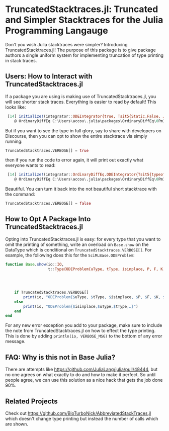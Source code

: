 # TruncatedStacktraces.jl: Truncated and Simpler Stacktraces for the Julia Programming Langauge

Don't you wish Julia stacktraces were simpler? Introducing TruncatedStacktraces.jl! The purpose of this
package is to give package authors a single uniform system for implementing truncation of type printing
in stack traces.

## Users: How to Interact with TruncatedStacktraces.jl

If a package you are using is making use of TruncatedStacktraces.jl, you will see shorter stack traces. Everything
is easier to read by default! This looks like:

```julia
 [14] initialize!(integrator::ODEIntegrator{true, Tsit5{Static.False, …}, Vector{Float64}, Float64, …}, cache::Tsit5Cache{Vector{Float64}, …})
    @ OrdinaryDiffEq C:\Users\accou\.julia\packages\OrdinaryDiffEq\0Pm1I\src\perform_step\low_order_rk_perform_step.jl:766
```

But if you want to see the type in full glory, say to share with developers on Discourse, then you can opt to show
the entire stacktrace via simply running:

```julia
TruncatedStacktraces.VERBOSE[] = true
```

then if you run the code to error again, it will print out exactly what everyone wants to read:

```julia
 [14] initialize!(integrator::OrdinaryDiffEq.ODEIntegrator{Tsit5{typeof(OrdinaryDiffEq.trivial_limiter!), typeof(OrdinaryDiffEq.trivial_limiter!), Static.False}, true, Vector{Float64}, Nothing, Float64, SciMLBase.NullParameters, Float64, Float64, Float64, Float64, Vector{Vector{Float64}}, ODESolution{Float64, 2, Vector{Vector{Float64}}, Nothing, Nothing, Vector{Float64}, Vector{Vector{Vector{Float64}}}, ODEProblem{Vector{Float64}, Tuple{Float64, Float64}, true, SciMLBase.NullParameters, ODEFunction{true, SciMLBase.AutoSpecialize, FunctionWrappersWrappers.FunctionWrappersWrapper{Tuple{FunctionWrappers.FunctionWrapper{Nothing, Tuple{Vector{Float64}, Vector{Float64}, SciMLBase.NullParameters, Float64}}, FunctionWrappers.FunctionWrapper{Nothing, Tuple{Vector{ForwardDiff.Dual{ForwardDiff.Tag{DiffEqBase.OrdinaryDiffEqTag, Float64}, Float64, 1}}, Vector{ForwardDiff.Dual{ForwardDiff.Tag{DiffEqBase.OrdinaryDiffEqTag, Float64}, Float64, 1}}, SciMLBase.NullParameters, Float64}}, FunctionWrappers.FunctionWrapper{Nothing, Tuple{Vector{ForwardDiff.Dual{ForwardDiff.Tag{DiffEqBase.OrdinaryDiffEqTag, Float64}, Float64, 1}}, Vector{Float64}, SciMLBase.NullParameters, ForwardDiff.Dual{ForwardDiff.Tag{DiffEqBase.OrdinaryDiffEqTag, Float64}, Float64, 1}}}, FunctionWrappers.FunctionWrapper{Nothing, Tuple{Vector{ForwardDiff.Dual{ForwardDiff.Tag{DiffEqBase.OrdinaryDiffEqTag, Float64}, Float64, 1}}, Vector{ForwardDiff.Dual{ForwardDiff.Tag{DiffEqBase.OrdinaryDiffEqTag, Float64}, Float64, 1}}, SciMLBase.NullParameters, ForwardDiff.Dual{ForwardDiff.Tag{DiffEqBase.OrdinaryDiffEqTag, Float64}, Float64, 1}}}}, false}, LinearAlgebra.UniformScaling{Bool}, Nothing, Nothing, Nothing, Nothing, Nothing, Nothing, Nothing, Nothing, Nothing, Nothing, Nothing, Nothing, Nothing, typeof(SciMLBase.DEFAULT_OBSERVED), Nothing, Nothing}, Base.Pairs{Symbol, Union{}, Tuple{}, NamedTuple{(), Tuple{}}}, SciMLBase.StandardODEProblem}, Tsit5{typeof(OrdinaryDiffEq.trivial_limiter!), typeof(OrdinaryDiffEq.trivial_limiter!), Static.False}, OrdinaryDiffEq.InterpolationData{ODEFunction{true, SciMLBase.AutoSpecialize, FunctionWrappersWrappers.FunctionWrappersWrapper{Tuple{FunctionWrappers.FunctionWrapper{Nothing, Tuple{Vector{Float64}, Vector{Float64}, SciMLBase.NullParameters, Float64}}, FunctionWrappers.FunctionWrapper{Nothing, Tuple{Vector{ForwardDiff.Dual{ForwardDiff.Tag{DiffEqBase.OrdinaryDiffEqTag, Float64}, Float64, 1}}, Vector{ForwardDiff.Dual{ForwardDiff.Tag{DiffEqBase.OrdinaryDiffEqTag, Float64}, Float64, 1}}, SciMLBase.NullParameters, Float64}}, FunctionWrappers.FunctionWrapper{Nothing, Tuple{Vector{ForwardDiff.Dual{ForwardDiff.Tag{DiffEqBase.OrdinaryDiffEqTag, Float64}, Float64, 1}}, Vector{Float64}, SciMLBase.NullParameters, ForwardDiff.Dual{ForwardDiff.Tag{DiffEqBase.OrdinaryDiffEqTag, Float64}, Float64, 1}}}, FunctionWrappers.FunctionWrapper{Nothing, Tuple{Vector{ForwardDiff.Dual{ForwardDiff.Tag{DiffEqBase.OrdinaryDiffEqTag, Float64}, Float64, 1}}, Vector{ForwardDiff.Dual{ForwardDiff.Tag{DiffEqBase.OrdinaryDiffEqTag, Float64}, Float64, 1}}, SciMLBase.NullParameters, ForwardDiff.Dual{ForwardDiff.Tag{DiffEqBase.OrdinaryDiffEqTag, Float64}, Float64, 1}}}}, false}, LinearAlgebra.UniformScaling{Bool}, Nothing, Nothing, Nothing, Nothing, Nothing, Nothing, Nothing, Nothing, Nothing, Nothing, Nothing, Nothing, Nothing, typeof(SciMLBase.DEFAULT_OBSERVED), Nothing, Nothing}, Vector{Vector{Float64}}, Vector{Float64}, Vector{Vector{Vector{Float64}}}, OrdinaryDiffEq.Tsit5Cache{Vector{Float64}, Vector{Float64}, Vector{Float64}, typeof(OrdinaryDiffEq.trivial_limiter!), typeof(OrdinaryDiffEq.trivial_limiter!), Static.False}}, DiffEqBase.DEStats, Nothing}, ODEFunction{true, SciMLBase.AutoSpecialize, FunctionWrappersWrappers.FunctionWrappersWrapper{Tuple{FunctionWrappers.FunctionWrapper{Nothing, Tuple{Vector{Float64}, Vector{Float64}, SciMLBase.NullParameters, Float64}}, FunctionWrappers.FunctionWrapper{Nothing, Tuple{Vector{ForwardDiff.Dual{ForwardDiff.Tag{DiffEqBase.OrdinaryDiffEqTag, Float64}, Float64, 1}}, Vector{ForwardDiff.Dual{ForwardDiff.Tag{DiffEqBase.OrdinaryDiffEqTag, Float64}, Float64, 1}}, SciMLBase.NullParameters, Float64}}, FunctionWrappers.FunctionWrapper{Nothing, Tuple{Vector{ForwardDiff.Dual{ForwardDiff.Tag{DiffEqBase.OrdinaryDiffEqTag, Float64}, Float64, 1}}, Vector{Float64}, SciMLBase.NullParameters, ForwardDiff.Dual{ForwardDiff.Tag{DiffEqBase.OrdinaryDiffEqTag, Float64}, Float64, 1}}}, FunctionWrappers.FunctionWrapper{Nothing, Tuple{Vector{ForwardDiff.Dual{ForwardDiff.Tag{DiffEqBase.OrdinaryDiffEqTag, Float64}, Float64, 1}}, Vector{ForwardDiff.Dual{ForwardDiff.Tag{DiffEqBase.OrdinaryDiffEqTag, Float64}, Float64, 1}}, SciMLBase.NullParameters, ForwardDiff.Dual{ForwardDiff.Tag{DiffEqBase.OrdinaryDiffEqTag, Float64}, Float64, 1}}}}, false}, LinearAlgebra.UniformScaling{Bool}, Nothing, Nothing, Nothing, Nothing, Nothing, Nothing, Nothing, Nothing, Nothing, Nothing, Nothing, Nothing, Nothing, typeof(SciMLBase.DEFAULT_OBSERVED), Nothing, Nothing}, OrdinaryDiffEq.Tsit5Cache{Vector{Float64}, Vector{Float64}, Vector{Float64}, typeof(OrdinaryDiffEq.trivial_limiter!), typeof(OrdinaryDiffEq.trivial_limiter!), Static.False}, OrdinaryDiffEq.DEOptions{Float64, Float64, Float64, Float64, PIController{Rational{Int64}}, typeof(DiffEqBase.ODE_DEFAULT_NORM), typeof(LinearAlgebra.opnorm), Nothing, CallbackSet{Tuple{}, Tuple{}}, typeof(DiffEqBase.ODE_DEFAULT_ISOUTOFDOMAIN), typeof(DiffEqBase.ODE_DEFAULT_PROG_MESSAGE), typeof(DiffEqBase.ODE_DEFAULT_UNSTABLE_CHECK), DataStructures.BinaryHeap{Float64, DataStructures.FasterForward}, DataStructures.BinaryHeap{Float64, DataStructures.FasterForward}, Nothing, Nothing, Int64, Tuple{}, Tuple{}, Tuple{}}, Vector{Float64}, Float64, Nothing, OrdinaryDiffEq.DefaultInit}, cache::OrdinaryDiffEq.Tsit5Cache{Vector{Float64}, Vector{Float64}, Vector{Float64}, typeof(OrdinaryDiffEq.trivial_limiter!), typeof(OrdinaryDiffEq.trivial_limiter!), Static.False})
    @ OrdinaryDiffEq C:\Users\accou\.julia\packages\OrdinaryDiffEq\0Pm1I\src\perform_step\low_order_rk_perform_step.jl:766
 ```
 
 Beautiful. You can turn it back into the not beautiful short stacktrace with the command:

 ```julia
TruncatedStacktraces.VERBOSE[] = false
```

## How to Opt A Package Into TruncatedStacktraces.jl

Opting into TruncatedStacktraces.jl is easy: for every type that you want to omit the printing of something,
write an overload on `Base.show` on the DataType which is conditional on `TruncatedStacktraces.VERBOSE[]`.
For example, the following does this for the `SciMLBase.ODEProblem`:

```julia
function Base.show(io::IO,
                   t::Type{ODEProblem{uType, tType, isinplace, P, F, K, PT}}) where {uType,
                                                                                     tType,
                                                                                     isinplace,
                                                                                     P, F,
                                                                                     K, PT}
    if TruncatedStacktraces.VERBOSE[]
        print(io, "ODEProblem{$uType, $tType, $isinplace, $P, $F, $K, $PT}")
    else
        print(io, "ODEProblem{$isinplace,$uType,$tType,…}")
    end
end
```

For any new error exception you add to your package, make sure to include the note from TruncatedStacktraces.jl on
how to effect the type printing. This is done by adding `println(io, VERBOSE_MSG)` to the bottom of any error message.

## FAQ: Why is this not in Base Julia?

There are attempts like https://github.com/JuliaLang/julia/pull/48444, but no one agrees on what exactly to do and how to
make it perfect. So until people agree, we can use this solution as a nice hack that gets the job done 90%.

## Related Projects

Check out https://github.com/BioTurboNick/AbbreviatedStackTraces.jl which doesn't change type printing but instead the
number of calls which are shown.
